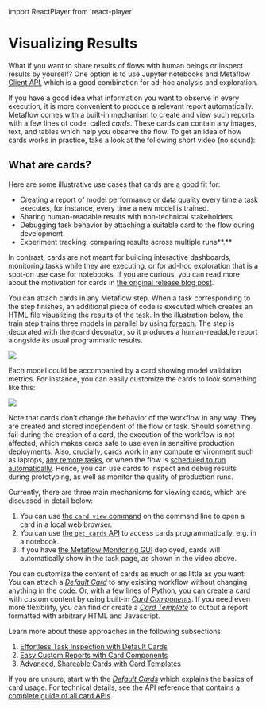 import ReactPlayer from 'react-player'

# Visualizing Results

What if you want to share results of flows with human beings or inspect results by
yourself? One option is to use Jupyter notebooks and Metaflow [Client
API](../metaflow/client), which is a good combination for ad-hoc analysis and
exploration.

If you have a good idea what information you want to observe in every execution, it is
more convenient to produce a relevant report automatically. Metaflow comes with a
built-in mechanism to create and view such reports with a few lines of code, called
_cards_. These cards can contain any images, text, and tables which help you observe the
flow. To get an idea of how cards works in practice, take a look at the following short
video (no sound):

<ReactPlayer controls url="https://www.youtube.com/watch?v=YSJXn6KLzXg" />

## What are cards?

Here are some illustrative use cases that cards are a good fit for:

- Creating a report of model performance or data quality every time a task executes, for
  instance, every time a new model is trained.
- Sharing human-readable results with non-technical stakeholders.
- Debugging task behavior by attaching a suitable card to the flow during development.
- Experiment tracking: comparing results across multiple runs**.**

In contrast, cards are not meant for building interactive dashboards, monitoring tasks
while they are executing, or for ad-hoc exploration that is a spot-on use case for
notebooks. If you are curious, you can read more about the motivation for cards in [the
original release blog
post](https://outerbounds.com/blog/integrating-pythonic-visual-reports-into-ml-pipelines/).

You can attach cards in any Metaflow step. When a task corresponding to the step
finishes, an additional piece of code is executed which creates an HTML file visualizing
the results of the task. In the illustration below, the train step trains three models
in parallel by using [foreach](../metaflow/basics#foreach). The step is decorated with
the `@card` decorator, so it produces a human-readable report alongside its usual
programmatic results.

![](/assets/Visualizing_Results.png)

Each model could be accompanied by a card showing model validation metrics. For
instance, you can easily customize the cards to look something like this:

![](/assets/card-docs-roc.png)

Note that cards don’t change the behavior of the workflow in any way. They are created
and stored independent of the flow or task. Should something fail during the creation of
a card, the execution of the workflow is not affected, which makes cards safe to use
even in sensitive production deployments. Also, crucially, cards work in any compute
environment such as laptops, [any remote tasks](/scaling/remote-tasks/introduction), or
when the flow is [scheduled to run automatically](/production/introduction). Hence, you
can use cards to inspect and debug results during prototyping, as well as monitor the
quality of production runs.

Currently, there are three main mechanisms for viewing cards, which are discussed in
detail below:

1. You can use [the `card view`
   command](../metaflow/visualizing-results/effortless-task-inspection-with-default-cards)
   on the command line to open a card in a local web browser.
2. You can use [the `get_cards`
   API](../metaflow/visualizing-results/effortless-task-inspection-with-default-cards#accessing-cards-via-an-api)
   to access cards programmatically, e.g. in a notebook.
3. If you have [the Metaflow Monitoring
   GUI](https://netflixtechblog.com/open-sourcing-a-monitoring-gui-for-metaflow-75ff465f0d60)
   deployed, cards will automatically show in the task page, as shown in the video
   above.

You can customize the content of cards as much or as little as you want: You can attach
a [_Default
Card_](../metaflow/visualizing-results/effortless-task-inspection-with-default-cards) to
any existing workflow without changing anything in the code. Or, with a few lines of
Python, you can create a card with custom content by using built-in [_Card
Components_](../metaflow/visualizing-results/easy-custom-reports-with-card-components).
If you need even more flexibility, you can find or create a [_Card
Template_](../metaflow/visualizing-results/advanced-shareable-cards-with-card-templates)
to output a report formatted with arbitrary HTML and Javascript.

Learn more about these approaches in the following subsections:

1. [Effortless Task Inspection with Default
   Cards](../metaflow/visualizing-results/effortless-task-inspection-with-default-cards)
2. [Easy Custom Reports with Card
   Components](../metaflow/visualizing-results/easy-custom-reports-with-card-components)
3. [Advanced, Shareable Cards with Card
   Templates](../metaflow/visualizing-results/advanced-shareable-cards-with-card-templates)

If you are unsure, start with the [_Default
Cards_](../metaflow/visualizing-results/effortless-task-inspection-with-default-cards)
which explains the basics of card usage. For technical details, see the API reference
that contains [a complete guide of all card APIs](/api/cards).